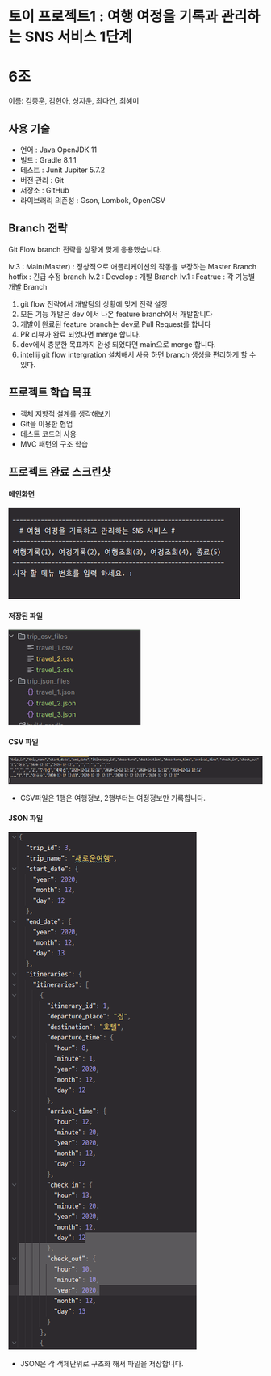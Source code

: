 # 토이 프로젝트1 : 여행 여정을 기록과 관리하는 SNS 서비스 1단계


# 6조

이름: 김종훈, 김현아, 성지운, 최다연, 최혜미


## 사용 기술

- 언어 : Java OpenJDK 11
- 빌드 : Gradle 8.1.1
- 테스트 : Junit Jupiter 5.7.2
- 버전 관리 : Git
- 저장소 : GitHub
- 라이브러리 의존성 : Gson, Lombok, OpenCSV


## Branch 전략

Git Flow branch 전략을 상황에 맞게 응용했습니다.

lv.3 : Main(Master) : 정상적으로 애플리케이션의 작동을 보장하는 Master Branch
hotfix : 긴급 수정 branch
lv.2 : Develop : 개발 Branch
lv.1 : Featrue : 각 기능별 개발 Branch

1. git flow 전략에서 개발팀의 상황에 맞게 전략 설정
2. 모든 기능 개발은 dev 에서 나온 feature branch에서 개발합니다
3. 개발이 완료된 feature branch는 dev로 Pull Request를 합니다
4. PR 리뷰가 완료 되었다면 merge 합니다.
5. dev에서 충분한 목표까지 완성 되었다면 main으로 merge 합니다.
6. intellij git flow intergration 설치해서 사용 하면 branch 생성을 편리하게 할 수 있다.

## 프로젝트 학습 목표

- 객체 지향적 설계를 생각해보기
- Git을 이용한 협업
- 테스트 코드의 사용
- MVC 패턴의 구조 학습


## 프로젝트 완료 스크린샷

#### 메인화면
![main](readmefile/main.png)

#### 저장된 파일
![files](readmefile/csvandjosn.png)

#### CSV 파일
![csv](readmefile/csvfile.png)
- CSV파일은 1행은 여행정보, 2행부터는 여정정보만 기록합니다.


#### JSON 파일
![json](readmefile/jsonfile.png)
- JSON은 각 객체단위로 구조화 해서 파일을 저장합니다.